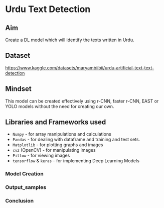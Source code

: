 # Urdu Text Detection

## Aim
Create a DL model which will identify the texts written in Urdu.

## Dataset
https://www.kaggle.com/datasets/maryambiibii/urdu-artificial-text-text-detection


## Mindset
This model can be created effectively using r-CNN, faster r-CNN, EAST or YOLO models without the need for creating our own.

## Libraries and Frameworks used
* `Numpy` - for array manipulations and calculations
* `Pandas` - for dealing with dataframe and training and test sets.
* `Matplotlib` - for plotting graphs and images
* `cv2` (OpenCV) - for manipulating images
* `Pillow` - for viewing images
* `tensorflow` & `keras` - for implementing Deep Learning Models

### Model Creation


### Output_samples


### Conclusion

